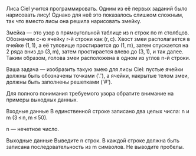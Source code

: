 Лиса Ciel учится программировать. Одним из её первых заданий было нарисовать лису!
Однако для неё это показалось слишком сложным, так что вместо лисы она решила нарисовать змейку.

Змейка — это узор в прямоугольной таблице из n строк по m столбцов. Обозначим c-ю ячейку r-й строки как (r, c).
Хвост змеи располагается в ячейке (1, 1), а её туловище простирается до (1, m), затем спускается на 2 ряда вниз до (3, m),
затем простирается влево до (3, 1), и так далее. Таким образом, голова змеи расположена в одном из углов n-й строки.

Ваша задача — изобразить такую змею для лисы Ciel: пустые ячейки должны быть обозначены точками ('.'),
а ячейки, накрытые телом змеи, должны быть заполнены решетками ('#').

Для полного понимания требуемого узора обратите внимание на примеры выходных данных.

Входные данные
В единственной строке записано два целых числа: n и m (3 ≤ n, m ≤ 50).

n — нечетное число.

Выходные данные
Выведите n строк. В каждой строке должна быть записана последовательность из m символов. Не выводите пробелы.